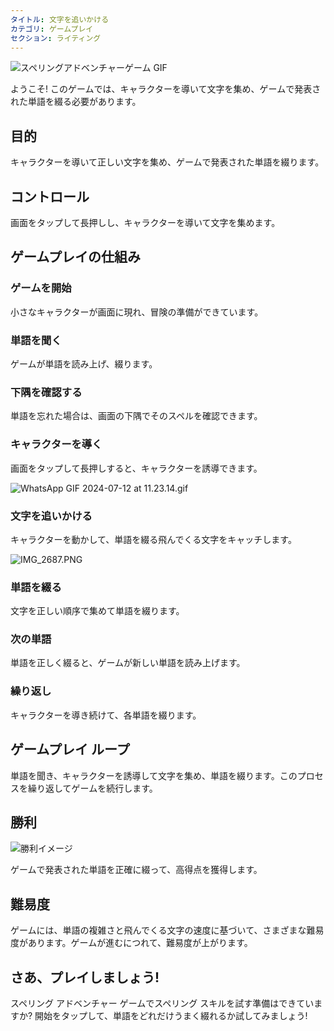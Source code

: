 ```yaml
---
タイトル: 文字を追いかける
カテゴリ: ゲームプレイ
セクション: ライティング
---
```

![スペリングアドベンチャーゲーム GIF](https://help.Studycat.com/hc/article_attachments/34964422592281)

ようこそ! このゲームでは、キャラクターを導いて文字を集め、ゲームで発表された単語を綴る必要があります。

## 目的

キャラクターを導いて正しい文字を集め、ゲームで発表された単語を綴ります。

## コントロール

画面をタップして長押しし、キャラクターを導いて文字を集めます。

## ゲームプレイの仕組み

### ゲームを開始

小さなキャラクターが画面に現れ、冒険の準備ができています。

### 単語を聞く

ゲームが単語を読み上げ、綴ります。

### 下隅を確認する

単語を忘れた場合は、画面の下隅でそのスペルを確認できます。

### キャラクターを導く

画面をタップして長押しすると、キャラクターを誘導できます。

![WhatsApp GIF 2024-07-12 at 11.23.14.gif](https://help.Studycat.com/hc/article_attachments/34964428229401)

### 文字を追いかける

キャラクターを動かして、単語を綴る飛んでくる文字をキャッチします。

![IMG_2687.PNG](https://help.Studycat.com/hc/article_attachments/34824459449625)

### 単語を綴る

文字を正しい順序で集めて単語を綴ります。

### 次の単語

単語を正しく綴ると、ゲームが新しい単語を読み上げます。

### 繰り返し

キャラクターを導き続けて、各単語を綴ります。

## ゲームプレイ ループ

単語を聞き、キャラクターを誘導して文字を集め、単語を綴ります。このプロセスを繰り返してゲームを続行します。

## 勝利

![勝利イメージ](https://help.Studycat.com/hc/article_attachments/34964428232601)

ゲームで発表された単語を正確に綴って、高得点を獲得します。

## 難易度

ゲームには、単語の複雑さと飛んでくる文字の速度に基づいて、さまざまな難易度があります。ゲームが進むにつれて、難易度が上がります。

## さあ、プレイしましょう!

スペリング アドベンチャー ゲームでスペリング スキルを試す準備はできていますか? 開始をタップして、単語をどれだけうまく綴れるか試してみましょう!